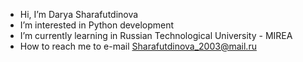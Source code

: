 - Hi, I’m Darya Sharafutdinova
- I’m interested in Python development
- I’m currently learning in Russian Technological University - MIREA
- How to reach me to e-mail Sharafutdinova_2003@mail.ru

<!---
darusyash/darusyash is a ✨ special ✨ repository because its `README.md` (this file) appears on your GitHub profile.
You can click the Preview link to take a look at your changes.
--->
